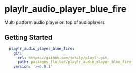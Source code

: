 # playlr_audio_player_blue_fire

Multi platform audio player on top of audioplayers

## Getting Started

```yaml
  playlr_audio_player_blue_fire:
    git:
      url: https://github.com/tekaly/playlr.git
      path: packages_flutter/playlr_audio_player_blue_fire
    version: '>=0.0.1'
```
